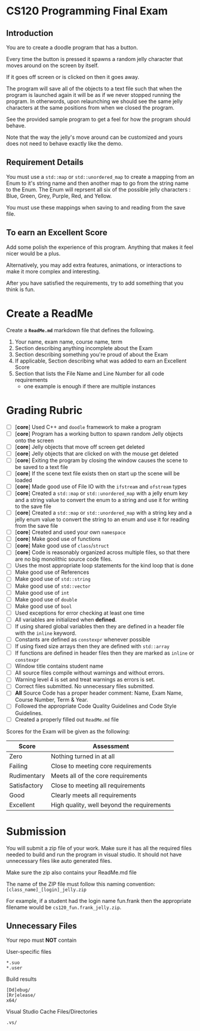 # CS120 Programming Final Exam

## Introduction

You are to create a doodle program that has a button. 

Every time the button is pressed it spawns a random jelly character that moves around on the screen by itself. 

If it goes off screen or is clicked on then it goes away. 

The program will save all of the objects to a text file such that when the program is launched again it will be as if we never stopped running the program. In otherwords, upon relaunching we should see the same jelly characters at the same positions from when we closed the program.

See the provided sample program to get a feel for how the program should behave.

Note that the way the jelly's move around can be customized and yours does not need to behave exactly like the demo.

## Requirement Details

You must use a `std::map` or `std::unordered_map` to create a mapping from an Enum to it's string name and then another map to go from the string name to the Enum. The Enum will reprsent all six of the possible jelly characters : Blue, Green, Grey, Purple, Red, and Yellow.

You must use these mappings when saving to and reading from the save file.

## To earn an Excellent Score

Add some polish the experience of this program. Anything that makes it feel nicer would be a plus.

Alternatively, you may add extra features, animations, or interactions to make it more complex and interesting.

After you have satisfied the requirements, try to add something that you think is fun.

# Create a ReadMe


Create a **`ReadMe.md`** markdown file that defines the following.

1. Your name, exam name, course name, term
2. Section describing anything incomplete about the Exam
3. Section describing something you're proud of about the Exam
4. If applicable, Section describing what was added to earn an Excellent Score
5. Section that lists the File Name and Line Number for all code requirements
    - one example is enough if there are multiple instances

# Grading Rubric

- [ ] [**core**] Used C++ and `doodle` framework to make a program
- [ ] [**core**] Program has a working button to spawn random Jelly objects onto the screen
- [ ] [**core**] Jelly objects that move off screen get deleted
- [ ] [**core**] Jelly objects that are clicked on with the mouse get deleted
- [ ] [**core**] Exiting the program by closing the window causes the scene to be saved to a text file
- [ ] [**core**] If the scene text file exists then on start up the scene will be loaded
- [ ] [**core**] Made good use of File IO with the `ifstream` and `ofstream` types
- [ ] [**core**] Created a `std::map` or `std::unordered_map` with a jelly enum key and a string value to convert the enum to a string and use it for writing to the save file
- [ ] [**core**] Created a `std::map` or `std::unordered_map` with a string key and a jelly enum value to convert the string to an enum and use it for reading from the save file
- [ ] [**core**] Created and used your own `namespace`
- [ ] [**core**] Make good use of functions
- [ ] [**core**] Make good use of `class`/`struct`
- [ ] [**core**] Code is reasonably organized across multiple files, so that there are no big monolithic source code files.
- [ ] Uses the most appropriate loop statements for the kind loop that is done
- [ ] Make good use of References
- [ ] Make good use of `std::string`
- [ ] Make good use of `std::vector`
- [ ] Make good use of `int`
- [ ] Make good use of `double`
- [ ] Make good use of `bool`
- [ ] Used exceptions for error checking at least one time
- [ ] All variables are initialized when **defined**.
- [ ] If using shared global variables then they are defined in a header file with the `inline` keyword.
- [ ] Constants are defined as `constexpr` whenever possible
- [ ] If using fixed size arrays then they are defined with `std::array`
- [ ] If functions are defined in header files then they are marked as `inline` or `constexpr`
- [ ] Window title contains student name
- [ ] All source files compile without warnings and without errors.
- [ ] Warning level 4 is set and treat warnings as errors is set.
- [ ] Correct files submitted. No unnecessary files submitted.
- [ ] **All** Source Code has a proper header comment: Name, Exam Name, Course Number, Term & Year.
- [ ] Followed the appropriate Code Quality Guidelines and Code Style Guidelines.
- [ ] Created a properly filled out `ReadMe.md` file

Scores for the Exam will be given as the following:

Score        | Assessment
------------ | ----------
Zero         | Nothing turned in at all
Failing      | Close to meeting core requirements
Rudimentary  | Meets all of the core requirements
Satisfactory | Close to meeting all requirements
Good         | Clearly meets all requirements 
Excellent    | High quality, well beyond the requirements

# Submission

You will submit a zip file of your work. Make sure it has all the required files needed to build and run the program in visual studio. It should not have unnecessary files like auto generated files.

Make sure the zip also contains your ReadMe.md file

The name of the ZIP file must follow this naming convention: `[class_name]_[login]_jelly.zip`

For example, if a student had the login name fun.frank then the appropriate filename would be `cs120_fun.frank_jelly.zip`.

## Unnecessary Files

Your repo must **NOT** contain

User-specific files

    *.suo
    *.user

Build results

    [Dd]ebug/
    [Rr]elease/
    x64/

Visual Studio Cache Files/Directories

    .vs/